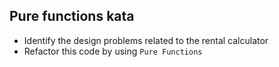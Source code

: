 ## Pure functions kata
* Identify the design problems related to the rental calculator
* Refactor this code by using `Pure Functions`